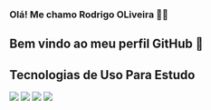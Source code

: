 ### Olá! Me chamo Rodrigo OLiveira ✌🏻
## Bem vindo ao meu perfil GitHub 👋

## Tecnologias de Uso Para Estudo
<div>
  <img src="https://img.shields.io/badge/HTML-239120?style=for-the-badge&logo=html5&logoColor=white">
  <img src="https://img.shields.io/badge/CSS-239120?&style=for-the-badge&logo=css3&logoColor=white">
  <img src="https://img.shields.io/badge/JavaScript-F7DF1E?style=for-the-badge&logo=javascript&logoColor=black">
  <img src="https://cdn.jsdelivr.net/gh/devicons/devicon@latest/icons/azuresqldatabase/azuresqldatabase-original.svg" />          
</div>

